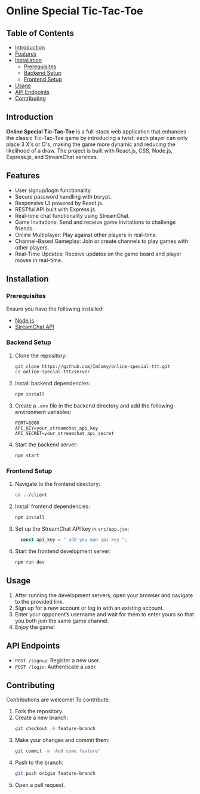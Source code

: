 # Online Special Tic-Tac-Toe

## Table of Contents
- [Introduction](#introduction)
- [Features](#features)
- [Installation](#installation)
  - [Prerequisites](#prerequisites)
  - [Backend Setup](#backend-setup)
  - [Frontend Setup](#frontend-setup)
- [Usage](#usage)
- [API Endpoints](#api-endpoints)
- [Contributing](#contributing)

## Introduction
**Online Special Tic-Tac-Toe** is a full-stack web application that enhances the classic Tic-Tac-Toe game by introducing a twist: each player can only place 3 X's or O's, making the game more dynamic and reducing the likelihood of a draw. The project is built with React.js, CSS, Node.js, Express.js, and StreamChat services.

## Features
- User signup/login functionality.
- Secure password handling with bcrypt.
- Responsive UI powered by React.js.
- RESTful API built with Express.js.
- Real-time chat functionality using StreamChat.
- Game Invitations: Send and receive game invitations to challenge friends.
- Online Multiplayer: Play against other players in real-time.
- Channel-Based Gameplay: Join or create channels to play games with other players.
- Real-Time Updates: Receive updates on the game board and player moves in real-time.

## Installation

### Prerequisites
Ensure you have the following installed:
- [Node.js](https://nodejs.org/)
- [StreamChat API](https://getstream.io/chat/)

### Backend Setup
1. Clone the repository:
    ```bash
    git clone https://github.com/ImComy/online-special-ttt.git
    cd online-special-ttt/server
    ```

2. Install backend dependencies:
    ```bash
    npm install
    ```

3. Create a `.env` file in the backend directory and add the following environment variables:
    ```env
    PORT=8000
    API_KEY=your_streamchat_api_key
    API_SECRET=your_streamchat_api_secret
    ```

4. Start the backend server:
    ```bash
    npm start
    ```

### Frontend Setup
1. Navigate to the frontend directory:
    ```bash
    cd ../client
    ```

2. Install frontend dependencies:
    ```bash
    npm install
    ```

3. Set up the StreamChat API key in `src/app.jsx`:
    ```javascript
      const api_key = " add you own api key ";
    ```

4. Start the frontend development server:
    ```bash
    npm run dev
    ```

## Usage
1. After running the development servers, open your browser and navigate to the provided link.
2. Sign up for a new account or log in with an existing account.
3. Enter your opponent’s username and wait for them to enter yours so that you both join the same game channel.
4. Enjoy the game!

## API Endpoints
- `POST /signup`: Register a new user.
- `POST /login`: Authenticate a user.

## Contributing
Contributions are welcome! To contribute:

1. Fork the repository.
2. Create a new branch:
    ```bash
    git checkout -b feature-branch
    ```
3. Make your changes and commit them:
    ```bash
    git commit -m 'Add some feature'
    ```
4. Push to the branch:
    ```bash
    git push origin feature-branch
    ```
5. Open a pull request.
